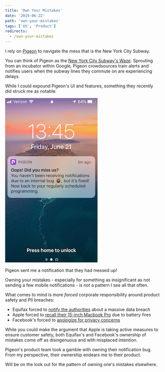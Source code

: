 ```yaml
---
title: 'Own Your Mistakes'
date: '2019-06-22'
path: 'own-your-mistakes'
tags: ['UX', 'Product']
redirects:
  - /own-your-mistakes
---
```


I rely on [Pigeon](https://pigeon.area120.com/) to navigate the mess that is the New York City Subway.

You can think of Pigeon as the [New York City Subway's Waze](https://www.theverge.com/2018/5/31/17414330/google-area-120-pigeon-nyc-subway-app). Sprouting from an incubator within Google, Pigeon crowdsources train alerts and notifies users when the subway lines they commute on are experiencing delays.

While I could expound Pigeon's UI and features, something they recently did struck me as notable:

![pigeon transit app error](./oops-pigeon.png)

Pigeon sent me a notification that they had messed up!

Owning your mistakes - especially for something as insignificant as not sending a few mobile notifications - is not a pattern I see all that often.

What comes to mind is more _forced_ corporate responsibility around product safety and PII breaches:

- Equifax forced to [notify the authorities](https://www.ftc.gov/equifax-data-breach) about a massive data breach
- Apple forced to [recall their 15-inch Macbook Pro](https://support.apple.com/15-inch-macbook-pro-battery-recall) due to battery fires
- Facebook's forced to [apologize for privacy concerns](https://www.youtube.com/watch?v=Q4zd7X98eOs)

While you could make the argument that Apple is taking active measures to ensure customer safety, both Equifax's and Facebook's ownership of mistakes come off as disingenuous and with misplaced intention.

Pigeon's product team took a gamble with owning their notification bug. From my perspective, their ownership endears me to their product.

Will be on the look out for the pattern of owning one's mistakes elsewhere.
